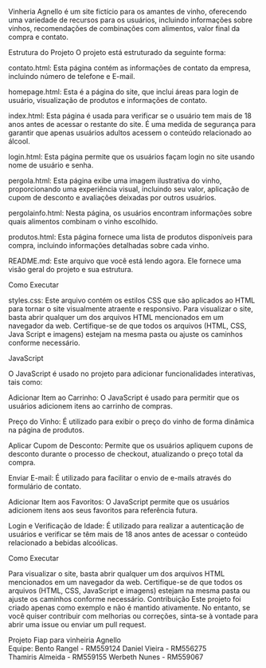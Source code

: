 
Vinheria Agnello  é um site fictício para os amantes de vinho, oferecendo uma variedade de recursos para os usuários, incluindo informações sobre vinhos, recomendações de combinações com alimentos, valor final da compra e contato.

Estrutura do Projeto
O projeto está estruturado da seguinte forma:

contato.html: Esta página contém as informações de contato da empresa, incluindo número de telefone e E-mail.

homepage.html: Esta é a página do site, que inclui áreas para login de usuário, visualização de produtos e informações de contato.

index.html: Esta página é usada para verificar se o usuário tem mais de 18 anos antes de acessar o restante do site. É uma medida de segurança para garantir que apenas usuários adultos acessem o conteúdo relacionado ao álcool.

login.html: Esta página permite que os usuários façam login no site usando nome de usuário e senha.

pergola.html: Esta página exibe uma imagem ilustrativa do vinho, proporcionando uma experiência visual, incluindo seu valor, aplicação de cupom de desconto e avaliações deixadas por outros usuários.

pergolainfo.html: Nesta página, os usuários encontram informações sobre quais alimentos combinam o vinho escolhido.

produtos.html: Esta página fornece uma lista de produtos disponíveis para compra, incluindo informações detalhadas sobre cada vinho.

README.md: Este arquivo que você está lendo agora. Ele fornece uma visão geral do projeto e sua estrutura.

Como Executar

styles.css: Este arquivo contém os estilos CSS que são aplicados ao HTML para tornar o site visualmente atraente e responsivo.
Para visualizar o site, basta abrir qualquer um dos arquivos HTML mencionados em um navegador da web. Certifique-se de que todos os arquivos (HTML, CSS, Java Script e imagens) estejam na mesma pasta ou ajuste os caminhos conforme necessário.

JavaScript

O JavaScript é usado no projeto para adicionar funcionalidades interativas, tais como:

Adicionar Item ao Carrinho: O JavaScript é usado para permitir que os usuários adicionem itens ao carrinho de compras.

Preço do Vinho: É utilizado para exibir o preço do vinho de forma dinâmica na página de produtos.

Aplicar Cupom de Desconto: Permite que os usuários apliquem cupons de desconto durante o processo de checkout, atualizando o preço total da compra.

Enviar E-mail: É utilizado para facilitar o envio de e-mails através do formulário de contato.

Adicionar Item aos Favoritos: O JavaScript permite que os usuários adicionem itens aos seus favoritos para referência futura.

Login e Verificação de Idade: É utilizado para realizar a autenticação de usuários e verificar se têm mais de 18 anos antes de acessar o conteúdo relacionado a bebidas alcoólicas.

Como Executar

Para visualizar o site, basta abrir qualquer um dos arquivos HTML mencionados em um navegador da web. Certifique-se de que todos os arquivos (HTML, CSS, JavaScript e imagens) estejam na mesma pasta ou ajuste os caminhos conforme necessário.
Contribuição
Este projeto foi criado apenas como exemplo e não é mantido ativamente. No entanto, se você quiser contribuir com melhorias ou correções, sinta-se à vontade para abrir uma issue ou enviar um pull request.




Projeto Fiap para vinheiria Agnello  
Equipe:
Bento Rangel - RM559124
Daniel Vieira - RM556275  
Thamiris Almeida - RM559155
Werbeth Nunes - RM559067
